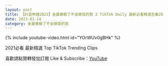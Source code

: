 ```yaml
---
layout: post
title: 【抖音熱搜2021】金晨像极了不会做饭的我 2 TikTok Daily 最新必看精選合集2021 01 14
date: 2021-01-14
category: 金晨像极了不会做饭的我
---
```


{% include youtube-video.html id="YOrWUv0gBHk" %}

2021必看 最新精選 Top TikTok Trending Clips

喜歡請點贊轉發加訂閱 Like & Subscribe：[YouTube](https://www.youtube.com/channel/UCAoR7VcanIPd04uEq_GIylA/videos)

